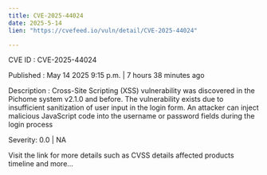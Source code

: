 ```yaml
---
title: CVE-2025-44024
date: 2025-5-14
lien: "https://cvefeed.io/vuln/detail/CVE-2025-44024"

---
```


CVE ID : CVE-2025-44024

Published :  May 14
2025
9:15 p.m. | 7 hours
38 minutes ago

Description : Cross-Site Scripting (XSS) vulnerability was discovered in the Pichome system v2.1.0 and before. The vulnerability exists due to insufficient sanitization of user input in the login form. An attacker can inject malicious JavaScript code into the username or password fields during the login process

Severity: 0.0 | NA

Visit the link for more details
such as CVSS details
affected products
timeline
and more...
